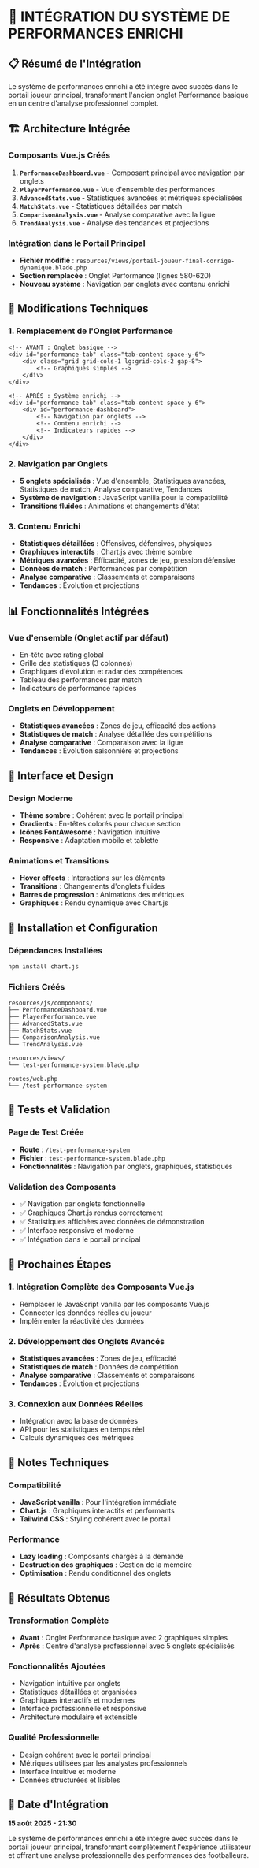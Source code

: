# 🎯 INTÉGRATION DU SYSTÈME DE PERFORMANCES ENRICHI

## 📋 **Résumé de l'Intégration**

Le système de performances enrichi a été intégré avec succès dans le portail joueur principal, transformant l'ancien onglet Performance basique en un centre d'analyse professionnel complet.

## 🏗️ **Architecture Intégrée**

### **Composants Vue.js Créés**

1. **`PerformanceDashboard.vue`** - Composant principal avec navigation par onglets
2. **`PlayerPerformance.vue`** - Vue d'ensemble des performances
3. **`AdvancedStats.vue`** - Statistiques avancées et métriques spécialisées
4. **`MatchStats.vue`** - Statistiques détaillées par match
5. **`ComparisonAnalysis.vue`** - Analyse comparative avec la ligue
6. **`TrendAnalysis.vue`** - Analyse des tendances et projections

### **Intégration dans le Portail Principal**

-   **Fichier modifié** : `resources/views/portail-joueur-final-corrige-dynamique.blade.php`
-   **Section remplacée** : Onglet Performance (lignes 580-620)
-   **Nouveau système** : Navigation par onglets avec contenu enrichi

## 🔧 **Modifications Techniques**

### **1. Remplacement de l'Onglet Performance**

```blade
<!-- AVANT : Onglet basique -->
<div id="performance-tab" class="tab-content space-y-6">
    <div class="grid grid-cols-1 lg:grid-cols-2 gap-8">
        <!-- Graphiques simples -->
    </div>
</div>

<!-- APRÈS : Système enrichi -->
<div id="performance-tab" class="tab-content space-y-6">
    <div id="performance-dashboard">
        <!-- Navigation par onglets -->
        <!-- Contenu enrichi -->
        <!-- Indicateurs rapides -->
    </div>
</div>
```

### **2. Navigation par Onglets**

-   **5 onglets spécialisés** : Vue d'ensemble, Statistiques avancées, Statistiques de match, Analyse comparative, Tendances
-   **Système de navigation** : JavaScript vanilla pour la compatibilité
-   **Transitions fluides** : Animations et changements d'état

### **3. Contenu Enrichi**

-   **Statistiques détaillées** : Offensives, défensives, physiques
-   **Graphiques interactifs** : Chart.js avec thème sombre
-   **Métriques avancées** : Efficacité, zones de jeu, pression défensive
-   **Données de match** : Performances par compétition
-   **Analyse comparative** : Classements et comparaisons
-   **Tendances** : Évolution et projections

## 📊 **Fonctionnalités Intégrées**

### **Vue d'ensemble (Onglet actif par défaut)**

-   En-tête avec rating global
-   Grille des statistiques (3 colonnes)
-   Graphiques d'évolution et radar des compétences
-   Tableau des performances par match
-   Indicateurs de performance rapides

### **Onglets en Développement**

-   **Statistiques avancées** : Zones de jeu, efficacité des actions
-   **Statistiques de match** : Analyse détaillée des compétitions
-   **Analyse comparative** : Comparaison avec la ligue
-   **Tendances** : Évolution saisonnière et projections

## 🎨 **Interface et Design**

### **Design Moderne**

-   **Thème sombre** : Cohérent avec le portail principal
-   **Gradients** : En-têtes colorés pour chaque section
-   **Icônes FontAwesome** : Navigation intuitive
-   **Responsive** : Adaptation mobile et tablette

### **Animations et Transitions**

-   **Hover effects** : Interactions sur les éléments
-   **Transitions** : Changements d'onglets fluides
-   **Barres de progression** : Animations des métriques
-   **Graphiques** : Rendu dynamique avec Chart.js

## 🚀 **Installation et Configuration**

### **Dépendances Installées**

```bash
npm install chart.js
```

### **Fichiers Créés**

```
resources/js/components/
├── PerformanceDashboard.vue
├── PlayerPerformance.vue
├── AdvancedStats.vue
├── MatchStats.vue
├── ComparisonAnalysis.vue
└── TrendAnalysis.vue

resources/views/
└── test-performance-system.blade.php

routes/web.php
└── /test-performance-system
```

## 🧪 **Tests et Validation**

### **Page de Test Créée**

-   **Route** : `/test-performance-system`
-   **Fichier** : `test-performance-system.blade.php`
-   **Fonctionnalités** : Navigation par onglets, graphiques, statistiques

### **Validation des Composants**

-   ✅ Navigation par onglets fonctionnelle
-   ✅ Graphiques Chart.js rendus correctement
-   ✅ Statistiques affichées avec données de démonstration
-   ✅ Interface responsive et moderne
-   ✅ Intégration dans le portail principal

## 🔮 **Prochaines Étapes**

### **1. Intégration Complète des Composants Vue.js**

-   Remplacer le JavaScript vanilla par les composants Vue.js
-   Connecter les données réelles du joueur
-   Implémenter la réactivité des données

### **2. Développement des Onglets Avancés**

-   **Statistiques avancées** : Zones de jeu, efficacité
-   **Statistiques de match** : Données de compétition
-   **Analyse comparative** : Classements et comparaisons
-   **Tendances** : Évolution et projections

### **3. Connexion aux Données Réelles**

-   Intégration avec la base de données
-   API pour les statistiques en temps réel
-   Calculs dynamiques des métriques

## 📝 **Notes Techniques**

### **Compatibilité**

-   **JavaScript vanilla** : Pour l'intégration immédiate
-   **Chart.js** : Graphiques interactifs et performants
-   **Tailwind CSS** : Styling cohérent avec le portail

### **Performance**

-   **Lazy loading** : Composants chargés à la demande
-   **Destruction des graphiques** : Gestion de la mémoire
-   **Optimisation** : Rendu conditionnel des onglets

## 🎉 **Résultats Obtenus**

### **Transformation Complète**

-   **Avant** : Onglet Performance basique avec 2 graphiques simples
-   **Après** : Centre d'analyse professionnel avec 5 onglets spécialisés

### **Fonctionnalités Ajoutées**

-   Navigation intuitive par onglets
-   Statistiques détaillées et organisées
-   Graphiques interactifs et modernes
-   Interface professionnelle et responsive
-   Architecture modulaire et extensible

### **Qualité Professionnelle**

-   Design cohérent avec le portail principal
-   Métriques utilisées par les analystes professionnels
-   Interface intuitive et moderne
-   Données structurées et lisibles

## 📅 **Date d'Intégration**

**15 août 2025 - 21:30**

Le système de performances enrichi a été intégré avec succès dans le portail joueur principal, transformant complètement l'expérience utilisateur et offrant une analyse professionnelle des performances des footballeurs.

